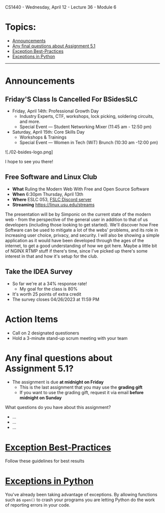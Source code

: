 CS1440 - Wednesday, April 12 - Lecture 36 - Module 6

# Topics:
* [Announcements](#announcements)
* [Any final questions about Assignment 5.1](#any-final-questions-about-assignment-51)
* [Exception Best-Practices](#exception-best-practices)
* [Exceptions in Python](#exceptions-in-python)


------------------------------------------------------------
# Announcements

## Friday'S Class Is Cancelled For BSidesSLC

*   Friday, April 14th: Professional Growth Day
    *   Industry Experts, CTF, workshops, lock picking, soldering circuits, and more.
    *   Special Event — Student Networking Mixer (11:45 am - 12:50 pm)
*   Saturday, April 15th: Core Skills Day
    *   Workshops & Trainings
    *   Special Event — Women in Tech (WiT) Brunch (10:30 am -12:00 pm)

![./02-bsides-logo.png]

I hope to see you there!


## Free Software and Linux Club

*   **What**  Ruling the Modern  Web With Free and Open Source Software
*   **When**  6:30pm Thursday, April 13th
*   **Where** ESLC 053, [FSLC Discord server](https://discord.gg/GKWhbVDN38)
*   **Streaming** https://linux.usu.edu/streams

The presentation will be by Simponic on the current state of the modern web - from the perspective of the general user in addition to that of us developers (including those looking to get started). We'll discover how Free Software can be used to mitigate a lot of the webs' problems, and its role in increasing user choice, privacy, and security. I will also be showing a simple application as it would have been developed through the ages of the internet, to get a good understanding of how we got here. Maybe a little bit of NGINX RTMP stuff if there's time, since I've picked up there's some interest in that and how it's setup for the club.


## Take the IDEA Survey

*   So far we're at a 34% response rate!
    *   My goal for the class is 80%
*   It's worth 25 points of extra credit
*   The survey closes 04/26/2023 at 11:59 PM


# Action Items

*	Call on 2 designated questioners
*	Hold a 3-minute stand-up scrum meeting with your team



# Any final questions about Assignment 5.1?

*   The assignment is due **at midnight on Friday**
    *   This is the last assignment that you may use the **grading gift**
    *   If you want to use the grading gift, request it via email **before midnight on Sunday**

What questions do you have about this assignment?

*   ...
*   ...
*   ...



# [Exception Best-Practices](../Exceptions.md#exception-best-practices)

Follow these guidelines for best results



# [Exceptions in Python](../Exceptions.md#exceptions-in-python)

You've already been taking advantage of exceptions.  By allowing functions such as `open()` to crash your programs you are letting Python do the work of reporting errors in your code.



